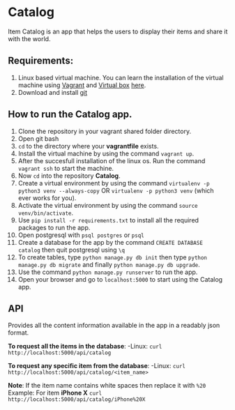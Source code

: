 # Catalog
Item Catalog is an app that helps the users to display their items and share it with the world.

## Requirements:
1. Linux based virtual machine. You can learn the installation of the virtual machine using [Vagrant](https://www.vagrantup.com/) and [Virtual box](https://www.virtualbox.org/wiki/Downloads) [here](http://www.bogotobogo.com/DevOps/Vagrant/Vagrant_VirtualBox.php).
2. Download and install [git](https://git-scm.com/downloads)

## How to run the Catalog app.
1. Clone the repository in your vagrant shared folder directory.
2. Open git bash
3. `cd` to the directory where your **vagrantfile** exists.
4. Install the virtual machine by using the command `vagrant up`.
5. After the succesfull installation of the linux os. Run the command `vagrant ssh` to start the machine.
6. Now `cd` into the repository **Catalog**.
7. Create a virtual environment by using the command `virtualenv -p python3 venv --always-copy` OR `virtualenv -p python3 venv` (which ever works for you).
8. Activate the virtual environment by using the command `source venv/bin/activate`.
9. Use `pip install -r requirements.txt` to install all the required packages to run the app.
10. Open postgresql with `psql postgres` or `psql`
11. Create a database for the app by the command `CREATE DATABASE catalog` then quit postgresql using `\q`
12. To create tables, type `python manage.py db init` then type `python manage.py db migrate` and finally `python manage.py db upgrade`.
13. Use the command `python manage.py runserver` to run the app.
14. Open your browser and go to `localhost:5000` to start using the Catalog app.

## API
Provides all the content information available in the app in a readably json format.

**To request all the items in the database**:
-Linux: `curl http://localhost:5000/api/catalog`

**To request any specific item from the database**:
-Linux: `curl http://localhost:5000/api/catalog/<item_name>`

**Note**: If the item name contains white spaces then replace it with `%20`
Example: For item **iPhone X** `curl http://localhost:5000/api/catalog/iPhone%20X`
